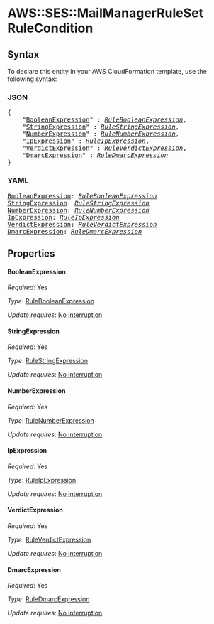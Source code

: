 # AWS::SES::MailManagerRuleSet RuleCondition

## Syntax

To declare this entity in your AWS CloudFormation template, use the following syntax:

### JSON

<pre>
{
    "<a href="#booleanexpression" title="BooleanExpression">BooleanExpression</a>" : <i><a href="rulebooleanexpression.md">RuleBooleanExpression</a></i>,
    "<a href="#stringexpression" title="StringExpression">StringExpression</a>" : <i><a href="rulestringexpression.md">RuleStringExpression</a></i>,
    "<a href="#numberexpression" title="NumberExpression">NumberExpression</a>" : <i><a href="rulenumberexpression.md">RuleNumberExpression</a></i>,
    "<a href="#ipexpression" title="IpExpression">IpExpression</a>" : <i><a href="ruleipexpression.md">RuleIpExpression</a></i>,
    "<a href="#verdictexpression" title="VerdictExpression">VerdictExpression</a>" : <i><a href="ruleverdictexpression.md">RuleVerdictExpression</a></i>,
    "<a href="#dmarcexpression" title="DmarcExpression">DmarcExpression</a>" : <i><a href="ruledmarcexpression.md">RuleDmarcExpression</a></i>
}
</pre>

### YAML

<pre>
<a href="#booleanexpression" title="BooleanExpression">BooleanExpression</a>: <i><a href="rulebooleanexpression.md">RuleBooleanExpression</a></i>
<a href="#stringexpression" title="StringExpression">StringExpression</a>: <i><a href="rulestringexpression.md">RuleStringExpression</a></i>
<a href="#numberexpression" title="NumberExpression">NumberExpression</a>: <i><a href="rulenumberexpression.md">RuleNumberExpression</a></i>
<a href="#ipexpression" title="IpExpression">IpExpression</a>: <i><a href="ruleipexpression.md">RuleIpExpression</a></i>
<a href="#verdictexpression" title="VerdictExpression">VerdictExpression</a>: <i><a href="ruleverdictexpression.md">RuleVerdictExpression</a></i>
<a href="#dmarcexpression" title="DmarcExpression">DmarcExpression</a>: <i><a href="ruledmarcexpression.md">RuleDmarcExpression</a></i>
</pre>

## Properties

#### BooleanExpression

_Required_: Yes

_Type_: <a href="rulebooleanexpression.md">RuleBooleanExpression</a>

_Update requires_: [No interruption](https://docs.aws.amazon.com/AWSCloudFormation/latest/UserGuide/using-cfn-updating-stacks-update-behaviors.html#update-no-interrupt)

#### StringExpression

_Required_: Yes

_Type_: <a href="rulestringexpression.md">RuleStringExpression</a>

_Update requires_: [No interruption](https://docs.aws.amazon.com/AWSCloudFormation/latest/UserGuide/using-cfn-updating-stacks-update-behaviors.html#update-no-interrupt)

#### NumberExpression

_Required_: Yes

_Type_: <a href="rulenumberexpression.md">RuleNumberExpression</a>

_Update requires_: [No interruption](https://docs.aws.amazon.com/AWSCloudFormation/latest/UserGuide/using-cfn-updating-stacks-update-behaviors.html#update-no-interrupt)

#### IpExpression

_Required_: Yes

_Type_: <a href="ruleipexpression.md">RuleIpExpression</a>

_Update requires_: [No interruption](https://docs.aws.amazon.com/AWSCloudFormation/latest/UserGuide/using-cfn-updating-stacks-update-behaviors.html#update-no-interrupt)

#### VerdictExpression

_Required_: Yes

_Type_: <a href="ruleverdictexpression.md">RuleVerdictExpression</a>

_Update requires_: [No interruption](https://docs.aws.amazon.com/AWSCloudFormation/latest/UserGuide/using-cfn-updating-stacks-update-behaviors.html#update-no-interrupt)

#### DmarcExpression

_Required_: Yes

_Type_: <a href="ruledmarcexpression.md">RuleDmarcExpression</a>

_Update requires_: [No interruption](https://docs.aws.amazon.com/AWSCloudFormation/latest/UserGuide/using-cfn-updating-stacks-update-behaviors.html#update-no-interrupt)
